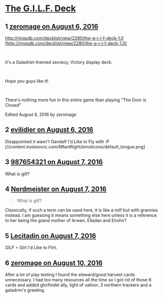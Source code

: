 # [The G.I.L.F. Deck](https://community.fantasyflightgames.com/topic/226920-the-gilf-deck/)

## 1 [zeromage on August 6, 2016](https://community.fantasyflightgames.com/topic/226920-the-gilf-deck/?do=findComment&comment=2348765)

http://ringsdb.com/decklist/view/2280/the-g-i-l-f-deck-1.0 [http://ringsdb.com/decklist/view/2280/the-g-i-l-f-deck-1.0]

 

It's a Galadriel-themed secrecy, Victory display deck.

 

Hope you guys like it!  

 

There's nothing more fun in this entire game than playing "The Door is Closed"

Edited August 6, 2016 by zeromage

## 2 [evilidler on August 6, 2016](https://community.fantasyflightgames.com/topic/226920-the-gilf-deck/?do=findComment&comment=2348815)

Disappointed it wasn't Gandalf I'd Like to Fly with :P [//content.invisioncic.com/Mfantflight/emoticons/default_tongue.png]

## 3 [987654321 on August 7, 2016](https://community.fantasyflightgames.com/topic/226920-the-gilf-deck/?do=findComment&comment=2350376)

What is gilf?

## 4 [Nerdmeister on August 7, 2016](https://community.fantasyflightgames.com/topic/226920-the-gilf-deck/?do=findComment&comment=2350391)

> What is gilf?

Classically, if such a term can be used here, it is like a milf but with grannies instead. I am guessing it means something else here unless it is a reference to her being the grand mother of Arwen, Elladan and Elrohir?

## 5 [Lecitadin on August 7, 2016](https://community.fantasyflightgames.com/topic/226920-the-gilf-deck/?do=findComment&comment=2350747)

GILF = Girl I'd Like to Flirt.

## 6 [zeromage on August 10, 2016](https://community.fantasyflightgames.com/topic/226920-the-gilf-deck/?do=findComment&comment=2357444)

After a lot of play testing I found the steward/good harvest cards unnecessary. I had too many resources all the time so I got rid of those 6 cards and added glorfindel ally, light of valinor, 3 northern trackers and a galadrim's greeting.


